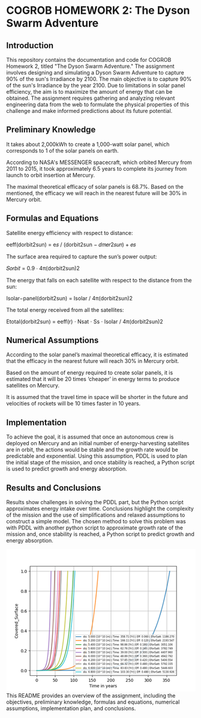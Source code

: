 # COGROB HOMEWORK 2: The Dyson Swarm Adventure

## Introduction

This repository contains the documentation and code for COGROB Homework 2, titled "The Dyson Swarm Adventure." The assignment involves designing and simulating a Dyson Swarm Adventure to capture 90% of the sun's Irradiance by 2100. The main objective is to capture 90% of the sun's Irradiance by the year 2100. Due to limitations in solar panel efficiency, the aim is to maximize the amount of energy that can be obtained. The assignment requires gathering and analyzing relevant engineering data from the web to formulate the physical properties of this challenge and make informed predictions about its future potential.

## Preliminary Knowledge

It takes about 2,000kWh to create a 1,000-watt solar panel, which corresponds to 1 of the solar panels on earth.

According to NASA's MESSENGER spacecraft, which orbited Mercury from 2011 to 2015, it took approximately 6.5 years to complete its journey from launch to orbit insertion at Mercury.

The maximal theoretical efficacy of solar panels is 68.7%. Based on the mentioned, the efficacy we will reach in the nearest future will be 30% in Mercury orbit.

## Formulas and Equations

Satellite energy efficiency with respect to distance:

eeff(dorbit2sun) = e𝑠 / (dorbit2sun − 𝑑𝑚𝑒𝑟2𝑠𝑢𝑛) + 𝑒𝑠

The surface area required to capture the sun’s power output:

𝑆𝑜𝑟𝑏𝑖𝑡 = 0.9 ⋅ 4π(dorbit2sun)2

The energy that falls on each satellite with respect to the distance from the sun:

Isolar−panel(dorbit2sun) = Isolar / 4π(dorbit2sun)2

The total energy received from all the satellites:

Etotal(dorbit2sun) = eeff(r) ⋅ Nsat ⋅ Ss ⋅ Isolar / 4π(dorbit2sun)2

## Numerical Assumptions

According to the solar panel’s maximal theoretical efficacy, it is estimated that the efficacy in the nearest future will reach 30% in Mercury orbit.

Based on the amount of energy required to create solar panels, it is estimated that it will be 20 times ‘cheaper’ in energy terms to produce satellites on Mercury.

It is assumed that the travel time in space will be shorter in the future and velocities of rockets will be 10 times faster in 10 years.

## Implementation

To achieve the goal, it is assumed that once an autonomous crew is deployed on Mercury and an initial number of energy-harvesting satellites are in orbit, the actions would be stable and the growth rate would be predictable and exponential. Using this assumption, PDDL is used to plan the initial stage of the mission, and once stability is reached, a Python script is used to predict growth and energy absorption.

## Results and Conclusions

Results show challenges in solving the PDDL part, but the Python script approximates energy intake over time. Conclusions highlight the complexity of the mission and the use of simplifications and relaxed assumptions to construct a simple model. The chosen method to solve this problem was with PDDL with another python script to approximate growth rate of the mission and, once stability is reached, a Python script to predict growth and energy absorption.


![Alt Text](Results.png)
This README provides an overview of the assignment, including the objectives, preliminary knowledge, formulas and equations, numerical assumptions, implementation plan, and conclusions.
